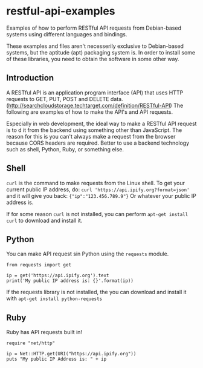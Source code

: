 # restful-api-examples
Examples of how to perform RESTful API requests from Debian-based systems using different languages and bindings.

These examples and files aren't necesserily exclusive to Debian-based systems, but the aptitude (apt) packaging system is. In order to install some of these libraries, you need to obtain the software in some other way.

## Introduction
A RESTful API is an application program interface (API) that uses HTTP requests to GET, PUT, POST and DELETE data. (http://searchcloudstorage.techtarget.com/definition/RESTful-API) The following are examples of how to make the API's and API requests.

Especially in web development, the ideal way to make a RESTful API request is to d it from the backend using something other than JavaScript. The reason for this is you can't always make a request from the browser because CORS headers are required. Better to use a backend technology such as shell, Python, Ruby, or something else.

## Shell
`curl` is the command to make requests from the Linux shell. To get your current public IP address, do:
`curl 'https://api.ipify.org?format=json'`
and it will give you back:
`{"ip":"123.456.789.9"}` Or whatever your public IP address is.

If for some reason `curl` is not installed, you can perform `apt-get install curl` to download and install it.

## Python
You can make API request sin Python using the `requests` module.

```
from requests import get

ip = get('https://api.ipify.org').text
print('My public IP address is: {}'.format(ip))
```

If the requests library is not installed, the you can download and install it with `apt-get install python-requests`

## Ruby
Ruby has API requests built in!

```
require "net/http"

ip = Net::HTTP.get(URI("https://api.ipify.org"))
puts "My public IP Address is: " + ip
```